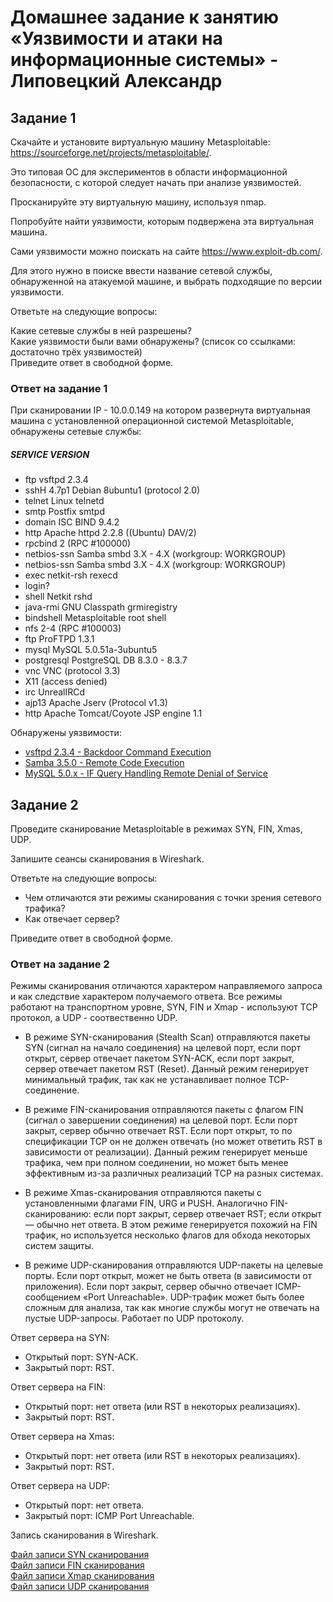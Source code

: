 # Домашнее задание к занятию «Уязвимости и атаки на информационные системы» - Липовецкий Александр
  
## Задание 1  
  
Скачайте и установите виртуальную машину Metasploitable: https://sourceforge.net/projects/metasploitable/.  
  
Это типовая ОС для экспериментов в области информационной безопасности, с которой следует начать при анализе уязвимостей.  
  
Просканируйте эту виртуальную машину, используя nmap.  
  
Попробуйте найти уязвимости, которым подвержена эта виртуальная машина.  
  
Сами уязвимости можно поискать на сайте https://www.exploit-db.com/.  
  
Для этого нужно в поиске ввести название сетевой службы, обнаруженной на атакуемой машине, и выбрать подходящие по версии уязвимости.  
  
Ответьте на следующие вопросы:  
  
Какие сетевые службы в ней разрешены?  
Какие уязвимости были вами обнаружены? (список со ссылками: достаточно трёх уязвимостей)  
Приведите ответ в свободной форме.  

### Ответ на задание 1  

При сканировании IP - 10.0.0.149 на котором развернута виртуальная машина с установленной операционной системой Metasploitable, обнаружены сетевые службы:
  
##### SERVICE     VERSION  
* ftp         vsftpd 2.3.4  
* sshH 4.7p1  Debian 8ubuntu1 (protocol 2.0)
* telnet      Linux telnetd
* smtp        Postfix smtpd
* domain      ISC BIND 9.4.2
* http        Apache httpd 2.2.8 ((Ubuntu) DAV/2)
* rpcbind     2 (RPC #100000)
* netbios-ssn Samba smbd 3.X - 4.X (workgroup: WORKGROUP)
* netbios-ssn Samba smbd 3.X - 4.X (workgroup: WORKGROUP)
* exec        netkit-rsh rexecd
* login?
* shell       Netkit rshd
* java-rmi    GNU Classpath grmiregistry
* bindshell   Metasploitable root shell
* nfs         2-4 (RPC #100003)
* ftp         ProFTPD 1.3.1
* mysql       MySQL 5.0.51a-3ubuntu5
* postgresql  PostgreSQL DB 8.3.0 - 8.3.7
* vnc         VNC (protocol 3.3)
* X11         (access denied)
* irc         UnrealIRCd
* ajp13       Apache Jserv (Protocol v1.3)
* http        Apache Tomcat/Coyote JSP engine 1.1

Обнаружены уязвимости:  
  
* [vsftpd 2.3.4 - Backdoor Command Execution](https://www.exploit-db.com/exploits/49757)  
* [Samba 3.5.0 - Remote Code Execution](https://www.exploit-db.com/exploits/42060)  
* [MySQL 5.0.x - IF Query Handling Remote Denial of Service](https://www.exploit-db.com/exploits/30020)  
  
## Задание 2   

Проведите сканирование Metasploitable в режимах SYN, FIN, Xmas, UDP.  

Запишите сеансы сканирования в Wireshark.  

Ответьте на следующие вопросы:  
  
* Чем отличаются эти режимы сканирования с точки зрения сетевого трафика?
* Как отвечает сервер?
  
Приведите ответ в свободной форме.  
  
### Ответ на задание 2   
  
Режимы сканирования отличаются характером направляемого запроса и как следствие характером получаемого ответа.
Все режимы работают на транспортном уровне, SYN, FIN и Xmap - используют TCP протокол, а UDP - соотвественно UDP.  

* В режиме SYN-сканирования (Stealth Scan) отправляются пакеты SYN (сигнал на начало соединения) на целевой порт, если порт открыт, сервер отвечает пакетом SYN-ACK, если порт закрыт, сервер отвечает пакетом RST (Reset).
Данный режим генерирует минимальный трафик, так как не устанавливает полное TCP-соединение.

* В режиме FIN-сканирования отправляются пакеты с флагом FIN (сигнал о завершении соединения) на целевой порт. Если порт закрыт, сервер обычно отвечает RST. Если порт открыт, то по спецификации TCP он не должен отвечать (но может ответить RST в зависимости от реализации).
Данный режим генерирует меньше трафика, чем при полном соединении, но может быть менее эффективным из-за различных реализаций TCP на разных системах.

* В режиме Xmas-сканирования отправляются пакеты с установленными флагами FIN, URG и PUSH. Аналогично FIN-сканированию: если порт закрыт, сервер отвечает RST; если открыт — обычно нет ответа.
В этом режиме генерируется похожий на FIN трафик, но используется несколько флагов для обхода некоторых систем защиты.

* В режиме UDP-сканирования отправляются UDP-пакеты на целевые порты. Если порт открыт, может не быть ответа (в зависимости от приложения). Если порт закрыт, сервер обычно отвечает ICMP-сообщением «Port Unreachable».
UDP-трафик может быть более сложным для анализа, так как многие службы могут не отвечать на пустые UDP-запросы. Работает по UDP протоколу. 
  
Ответ сервера на SYN:  
- Открытый порт: SYN-ACK.
- Закрытый порт: RST.

Ответ сервера на FIN:  
- Открытый порт: нет ответа (или RST в некоторых реализациях).
- Закрытый порт: RST.

Ответ сервера на Xmas:  
- Открытый порт: нет ответа (или RST в некоторых реализациях).
- Закрытый порт: RST.

Ответ сервера на UDP:  
- Открытый порт: нет ответа.
- Закрытый порт: ICMP Port Unreachable.

Запись сканирования в Wireshark.

[Файл записи SYN сканирования](./DampNmapSs.pcapng)  
[Файл записи FIN сканирования](./DampNmapSa.pcapng)  
[Файл записи Xmap сканирования](./DampNmapSx.pcapng)  
[Файл записи UDP сканирования](./DampNmapSu.pcapng)  


